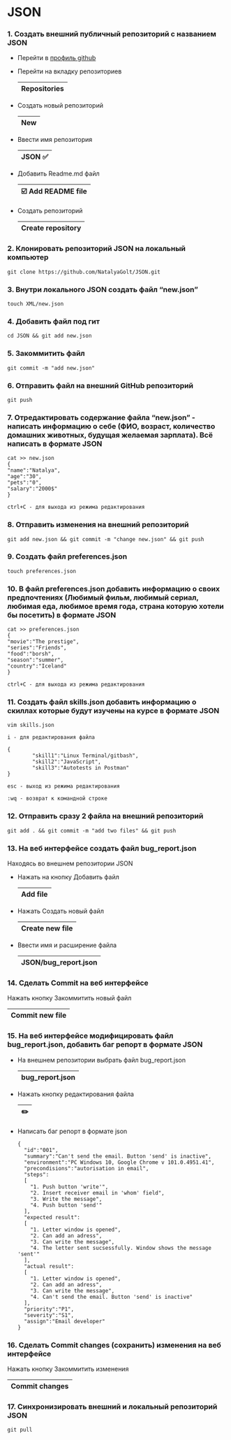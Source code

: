 # JSON
### 1. Создать внешний публичный репозиторий c названием JSON
- Перейти в [профиль github](https://github.com/NatalyaGolt, "NatalyaGolt github profile")
  
- Перейти на вкладку репозиториев 

  |Repositories|
  |------------|
  
- Создать новый репозиторий
  
  |New|
  |---|
  
- Ввести имя репозитория
  
 
  |JSON :white_check_mark:|
  |-----------------------|
  
- Добавить Readme.md файл

  |:ballot_box_with_check: Add README file|
  |---------------------------------------|
- Создать репозиторий
  
  |Create repository|
  |-----------------|
### 2. Клонировать репозиторий JSON на локальный компьютер
    git clone https://github.com/NatalyaGolt/JSON.git
### 3. Внутри локального JSON создать файл “new.json”
    touch XML/new.json
### 4. Добавить файл под гит
    cd JSON && git add new.json
### 5. Закоммитить файл
    git commit -m "add new.json"
### 6. Отправить файл на внешний GitHub репозиторий
    git push
### 7. Отредактировать содержание файла “new.json” - написать информацию о себе (ФИО, возраст, количество домашних животных, будущая желаемая зарплата). Всё написать в формате JSON
    cat >> new.json
    {
    "name":"Natalya",
    "age":"30",
    "pets":"0",
    "salary":"2000$"
    }

    ctrl+C - для выхода из режима редактирования

### 8. Отправить изменения на внешний репозиторий
    git add new.json && git commit -m "change new.json" && git push   
### 9. Создать файл preferences.json
    touch preferences.json
### 10. В файл preferences.json добавить информацию о своих предпочтениях (Любимый фильм, любимый сериал, любимая еда, любимое время года, страна которую хотели бы посетить) в формате JSON
    cat >> preferences.json
    {
    "movie":"The prestige",
    "series":"Friends",
    "food":"borsh",
    "season":"summer",
    "country":"Iceland"
    }

    ctrl+C - для выхода из режима редактирования
### 11. Создать файл skills.json добавить информацию о скиллах которые будут изучены на курсе в формате JSON
    vim skills.json

    i - для редактирования файла

    {
            "skill1":"Linux Terminal/gitbash",
            "skill2":"JavaScript",
            "skill3":"Autotests in Postman"
    }

    esc - выход из режима редактирования

    :wq - возврат к командной строке
### 12. Отправить сразу 2 файла на внешний репозиторий
    git add . && git commit -m "add two files" && git push
### 13. На веб интерфейсе создать файл bug_report.json
Находясь во внешнем репозитории JSON
- Нажать на кнопку Добавить файл
  
  |Add file|
  |--------|
- Нажать Создать новый файл
  
  |Create new file|
  |---------------|
- Ввести имя и расширение файла
  
  |JSON/bug_report.json|
  |--------------------|
### 14. Сделать Commit на веб интерфейсе
Нажать кнопку Закоммитить новый файл

  |Commit new file|
  |---------------|

### 15. На веб интерфейсе модифицировать файл bug_report.json, добавить баг репорт в формате JSON
- На внешнем репозитории выбрать файл bug_report.json 
  
  |bug_report.json|
  |---------------|

- Нажать кнопку редактирования файла

  |:pencil2:|
  |---------|

- Написать баг репорт в формате json

      {
        "id":"001",
        "summary":"Can't send the email. Button 'send' is inactive",
        "environment":"PC Windows 10, Google Chrome v 101.0.4951.41",
        "precondisions":"autorisation in email",
        "steps":
        [
          "1. Push button 'write'",
          "2. Insert receiver email in 'whom' field",
          "3. Write the message",
          "4. Push button 'send'"
        ],
        "expected result":
        [
          "1. Letter window is opened",
          "2. Can add an adress",
          "3. Can write the message",
          "4. The letter sent sucsessfully. Window shows the message 'sent'"
        ],
        "actual result":
        [
          "1. Letter window is opened",
          "2. Can add an adress",
          "3. Can write the message",
          "4. Can't send the email. Button 'send' is inactive"
        ],
        "priority":"P1",
        "severity":"S1",
        "assign":"Email developer"
      }

### 16.  Сделать Commit changes (сохранить) изменения на веб интерфейсе
Нажать кнопку Закоммитить изменения

|Commit changes|
|--------------|

### 17. Синхронизировать внешний и локальный репозиторий JSON
    git pull

